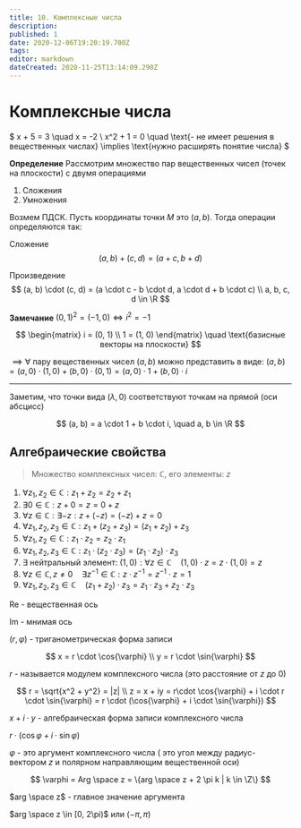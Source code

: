 ```yaml
---
title: 10. Комплексные числа
description: 
published: 1
date: 2020-12-06T19:20:19.700Z
tags: 
editor: markdown
dateCreated: 2020-11-25T13:14:09.290Z
---
```


# Комплексные числа

$
x + 5 = 3 \quad x = -2 \\
x^2 + 1 = 0 \quad \text{- не имеет решения в вещественных числах} \implies \text{нужно расширять понятие числа}
$

**Определение** Рассмотрим множество пар вещественных чисел (точек на плоскости) с двумя операциями

1) Сложения
2) Умножения

Возмем ПДСК. Пусть координаты точки $M$ это $(a, b)$. Тогда операции определяются так:

Сложение
$$
(a, b) + (c, d) = (a + c, b + d)
$$

Произведение
$$
(a, b) \cdot (c, d) = (a \cdot c - b \cdot d, a \cdot d + b \cdot c) \\
a, b, c, d \in \R
$$

**Замечание** $(0, 1)^2 = (-1, 0) \iff i^2 = -1$

$$
\begin{matrix}
i = (0, 1) \\
1 = (1, 0)
\end{matrix} \quad \text{базисные векторы на плоскости}
$$

$\implies \forall$ пару вещественных чисел $(a, b)$ можно представить в виде:
$(a, b) = (a, 0) \cdot (1, 0) + (b, 0) \cdot (0, 1) = (a, 0) \cdot 1 + (b, 0) \cdot i$

---

Заметим, что точки вида $(\lambda, 0)$ соответствуют точкам на прямой (оси абсцисс)

$$
(a, b) = a \cdot 1 + b \cdot i, \quad a, b \in \R
$$

## Алгебраические свойства

> Множество комплексных чисел: $\mathbb{C}$, его элементы: $z$

1. $\forall z_1, z_2 \in \mathbb{C}: z_1 + z_2 = z_2 + z_1$
2. $\exists 0 \in \mathbb{C}: z + 0 = z = 0 + z$
3. $\forall z \in \mathbb{C}: \exists -z: z + (-z) = (-z) + z = 0$
4. $\forall z_1, z_2, z_3 \in \mathbb{C}: z_1 + (z_2 + z_3) = (z_1 + z_2) + z_3$
5. $\forall z_1, z_2 \in \mathbb{C}: z_1 \cdot z_2 = z_2 \cdot z_1$
6. $\forall z_1, z_2, z_3 \in \mathbb{C}: z_1 \cdot (z_2 \cdot z_3) = (z_1 \cdot z_2) \cdot z_3$
7. $\exists$ нейтральный элемент: $(1, 0): \forall z \in \mathbb{C} \quad (1, 0) \cdot z = z \cdot (1, 0) = z$
8. $\forall z \in \mathbb{C}, z \not= 0 \quad \exists z^{-1} \in \mathbb{C}: z \cdot z^{-1} = z^{-1} \cdot z = 1$
9. $\forall z_1, z_2, z_3 \in \mathbb{C} \quad (z_1 + z_2) \cdot z_3 = z_1 \cdot z_3 + z_2 \cdot z_3$

Re - вещественная ось

Im - мнимая ось

$(r, \varphi)$ - триганометрическая форма записи

$$
x = r \cdot \cos{\varphi} \\
y = r \cdot \sin{\varphi}
$$

$r$ - называется модулем комплексного числа (это расстояние от $z$ до 0)

$$
r = \sqrt{x^2 + y^2} = |z| \\
z = x + iy = r\cdot \cos{\varphi} + i \cdot r \cdot \sin{\varphi} = r \cdot (\cos{\varphi} + i \cdot \sin{\varphi})
$$

$x + i \cdot y$ - алгебраическая форма записи комплексного числа 

$r \cdot (\cos{\varphi} + i \cdot \sin{\varphi})$

$\varphi$ - это аргумент комплексного числа ( это угол между радиус-вектором $z$ и полярном направляющим вещественной оси)

$$
\varphi = Arg \space z = \{arg \space z + 2 \pi k | k \in \Z\}
$$

$arg \space z$ - главное значение аргумента

$arg \space z \in [0, 2\pi)$ или $(-\pi, \pi)$
